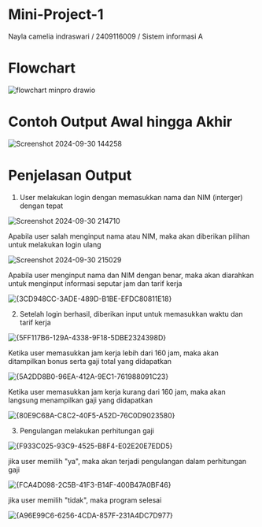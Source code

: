 # Mini-Project-1
Nayla camelia indraswari
/ 2409116009
/ Sistem informasi A

# Flowchart
![flowchart minpro drawio](https://github.com/user-attachments/assets/acec8ab6-4b09-4117-8003-8eae223fd4b5)

# Contoh Output Awal hingga Akhir
![Screenshot 2024-09-30 144258](https://github.com/user-attachments/assets/bad00c92-c2ae-4e12-b5d0-63c10ee70d44)

# Penjelasan Output
1. User melakukan login dengan memasukkan nama dan NIM (interger) dengan tepat
   
  ![Screenshot 2024-09-30 214710](https://github.com/user-attachments/assets/a62fbbca-bb65-4473-9e50-338c43fd77fe)

  Apabila user salah menginput nama atau NIM, maka akan diberikan pilihan untuk melakukan login ulang

  ![Screenshot 2024-09-30 215029](https://github.com/user-attachments/assets/21dbd3eb-342f-4d2a-bcc8-ce459f7b256b)

  Apabila user menginput nama dan NIM dengan benar, maka akan diarahkan untuk menginput informasi seputar jam dan tarif kerja

  ![{3CD948CC-3ADE-489D-B1BE-EFDC80811E18}](https://github.com/user-attachments/assets/c60ae291-7c5d-42e1-bd79-bbb7a96ae9fd)


2. Setelah login berhasil, diberikan input untuk memasukkan waktu dan tarif kerja
   
  ![{5FF117B6-129A-4338-9F18-5DBE2324398D}](https://github.com/user-attachments/assets/ffc5369c-cca1-470b-b645-98eb16e236b7)

  Ketika user memasukkan jam kerja lebih dari 160 jam, maka akan ditampilkan bonus serta gaji total yang didapatkan

  ![{5A2DD8B0-96EA-412A-9EC1-761988091C23}](https://github.com/user-attachments/assets/8ff069db-717d-44c1-88b8-bd489cf53c13)

  Ketika user memasukkan jam kerja kurang dari 160 jam, maka akan langsung menampilkan gaji yang didapatkan

  ![{80E9C68A-C8C2-40F5-A52D-76C0D9023580}](https://github.com/user-attachments/assets/03a606cc-d3e1-43dd-9fe3-787d0f62b234)

3. Pengulangan melakukan perhitungan gaji

  ![{F933C025-93C9-4525-B8F4-E02E20E7EDD5}](https://github.com/user-attachments/assets/81fe2185-b03c-4d24-adc0-7c4ea43e6a95)

  jika user memilih "ya", maka akan terjadi pengulangan dalam perhitungan gaji

  ![{FCA4D098-2C5B-41F3-B14F-400B47A0BF46}](https://github.com/user-attachments/assets/635a41a0-2c0e-4de4-bd42-690e59c09453)

  jika user memilih "tidak", maka program selesai

  ![{A96E99C6-6256-4CDA-857F-231A4DC7D977}](https://github.com/user-attachments/assets/a863ae52-dfed-4cbe-92db-9e116082b525)






